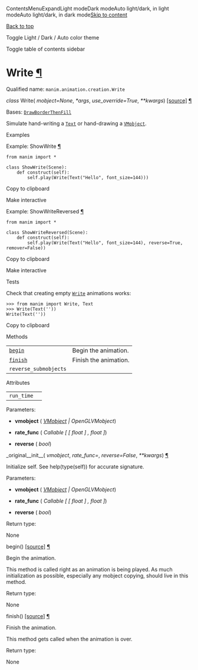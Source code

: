 ContentsMenuExpandLight modeDark modeAuto light/dark, in light modeAuto light/dark, in dark mode[Skip to content](https://docs.manim.community/en/stable/reference/manim.animation.creation.Write.html#furo-main-content)

[Back to top](https://docs.manim.community/en/stable/reference/manim.animation.creation.Write.html#)

Toggle Light / Dark / Auto color theme

Toggle table of contents sidebar

# Write [¶](https://docs.manim.community/en/stable/reference/manim.animation.creation.Write.html\#write "Link to this heading")

Qualified name: `manim.animation.creation.Write`

_class_ Write( _mobject=None_, _\*args_, _use\_override=True_, _\*\*kwargs_) [\[source\]](https://docs.manim.community/en/stable/_modules/manim/animation/creation.html#Write) [¶](https://docs.manim.community/en/stable/reference/manim.animation.creation.Write.html#manim.animation.creation.Write "Link to this definition")

Bases: [`DrawBorderThenFill`](https://docs.manim.community/en/stable/reference/manim.animation.creation.DrawBorderThenFill.html#manim.animation.creation.DrawBorderThenFill "manim.animation.creation.DrawBorderThenFill")

Simulate hand-writing a [`Text`](https://docs.manim.community/en/stable/reference/manim.mobject.text.text_mobject.Text.html#manim.mobject.text.text_mobject.Text "manim.mobject.text.text_mobject.Text") or hand-drawing a [`VMobject`](https://docs.manim.community/en/stable/reference/manim.mobject.types.vectorized_mobject.VMobject.html#manim.mobject.types.vectorized_mobject.VMobject "manim.mobject.types.vectorized_mobject.VMobject").

Examples

Example: ShowWrite [¶](https://docs.manim.community/en/stable/reference/manim.animation.creation.Write.html#showwrite)

```
from manim import *

class ShowWrite(Scene):
    def construct(self):
        self.play(Write(Text("Hello", font_size=144)))

```

Copy to clipboard

Make interactive

Example: ShowWriteReversed [¶](https://docs.manim.community/en/stable/reference/manim.animation.creation.Write.html#showwritereversed)

```
from manim import *

class ShowWriteReversed(Scene):
    def construct(self):
        self.play(Write(Text("Hello", font_size=144), reverse=True, remover=False))

```

Copy to clipboard

Make interactive

Tests

Check that creating empty [`Write`](https://docs.manim.community/en/stable/reference/manim.animation.creation.Write.html#manim.animation.creation.Write "manim.animation.creation.Write") animations works:

```
>>> from manim import Write, Text
>>> Write(Text(''))
Write(Text(''))

```

Copy to clipboard

Methods

|     |     |
| --- | --- |
| [`begin`](https://docs.manim.community/en/stable/reference/manim.animation.creation.Write.html#manim.animation.creation.Write.begin "manim.animation.creation.Write.begin") | Begin the animation. |
| [`finish`](https://docs.manim.community/en/stable/reference/manim.animation.creation.Write.html#manim.animation.creation.Write.finish "manim.animation.creation.Write.finish") | Finish the animation. |
| `reverse_submobjects` |  |

Attributes

|     |     |
| --- | --- |
| `run_time` |  |

Parameters:

- **vmobject** ( [_VMobject_](https://docs.manim.community/en/stable/reference/manim.mobject.types.vectorized_mobject.VMobject.html#manim.mobject.types.vectorized_mobject.VMobject "manim.mobject.types.vectorized_mobject.VMobject") _\|_ _OpenGLVMobject_)

- **rate\_func** ( _Callable_ _\[_ _\[_ _float_ _\]_ _,_ _float_ _\]_)

- **reverse** ( _bool_)


\_original\_\_init\_\_( _vmobject_, _rate\_func=<functionlinear>_, _reverse=False_, _\*\*kwargs_) [¶](https://docs.manim.community/en/stable/reference/manim.animation.creation.Write.html#manim.animation.creation.Write._original__init__ "Link to this definition")

Initialize self. See help(type(self)) for accurate signature.

Parameters:

- **vmobject** ( [_VMobject_](https://docs.manim.community/en/stable/reference/manim.mobject.types.vectorized_mobject.VMobject.html#manim.mobject.types.vectorized_mobject.VMobject "manim.mobject.types.vectorized_mobject.VMobject") _\|_ _OpenGLVMobject_)

- **rate\_func** ( _Callable_ _\[_ _\[_ _float_ _\]_ _,_ _float_ _\]_)

- **reverse** ( _bool_)


Return type:

None

begin() [\[source\]](https://docs.manim.community/en/stable/_modules/manim/animation/creation.html#Write.begin) [¶](https://docs.manim.community/en/stable/reference/manim.animation.creation.Write.html#manim.animation.creation.Write.begin "Link to this definition")

Begin the animation.

This method is called right as an animation is being played. As much
initialization as possible, especially any mobject copying, should live in this
method.

Return type:

None

finish() [\[source\]](https://docs.manim.community/en/stable/_modules/manim/animation/creation.html#Write.finish) [¶](https://docs.manim.community/en/stable/reference/manim.animation.creation.Write.html#manim.animation.creation.Write.finish "Link to this definition")

Finish the animation.

This method gets called when the animation is over.

Return type:

None